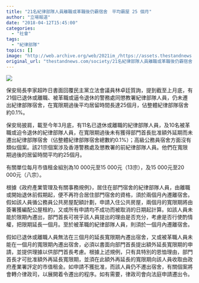 ```yaml
---
title: "21名紀律部隊人員離職或革職後仍霸宿舍　平均霸屋 25 個月"
author: "立場報道"
date: "2018-04-12T15:45:00"
categories:
  - "社會"
tags:
  - "紀律部隊"
topics: []
image: "http://web.archive.org/web/2021im_/https://assets.thestandnews.com/media/photos/house2-01_TOBNp.png"
original_url: "thestandnews.com/society/21名紀律部隊人員離職或革職後仍霸宿舍-平均霸屋-25-個月"
---
```

![](http://web.archive.org/web/2021im_/https://assets.thestandnews.com/media/photos/house2-01_TOBNp.png)

保安局長李家超昨日書面回覆民主黨立法會議員林卓廷質詢，提到截至上月底，有21個已退休或離職、被革職或逼令退休的警務處同懲教署紀律部隊人員，仍未遷出紀律部隊宿舍，在寬限期過後平均居留時間長達25個月，佔整體紀律部隊宿舍約0.1%。

保安局披肩，載至今年3月底，有11名已退休或離職的紀律部隊人員，及10名被革職或迫令退休的紀律部隊人員，在寬限期過後未有獲得部門首長批准額外延期而未遷出紀律部隊宿舍（佔整體紀律部隊宿舍總數約0.1%）；高級公務員宿舍方面沒有類似個案。該21宗個案涉及香港警務處及懲教署的前紀律部隊人員。他們在寬限期過後的居留時間平均約25個月。

有關單位每月市值租金組別為10 000元至15 000元（13宗），及15 000元至20 000元（八宗）。  
  
根據《政府產業管理及有關事務規例》，居住在部門宿舍的紀律部隊人員，由離職或開始退休前假期起，便不再符合居住部門宿舍的資格，須於兩個月內遷離宿舍。假如該人員循公務員公共房屋配額計劃，申請入住公共房屋，兩個月的寬限期將由簽署獲編配公屋租約，又或所有申請均不成功而被取消的日期起計算。如該人員未能於限期內遷出，部門首長可視乎該人員提出的理由是否充分，考慮是否行使酌情權，把限期延長一個月。至於被革職的紀律部隊人員，則須於一個月內遷離宿舍。

假如已退休或離職人員無法在三個月的延長寬限期內遷出宿舍，又或被革職人員未能在一個月的寬限期內遷出宿舍，必須以書面向部門首長提出額外延長寬限期的申請，並提供理據以供部門首長考慮。根據上述規例，只有具特別的恩恤理由，部門首長才可批准額外再延長寬限期，並須在此額外再延長的寬限期向該人員收取由政府產業署評定的市值租金。如申請不獲批准，而該人員仍不遷出宿舍，有關個案將會轉介律政司，以展開着令遷出的程序。如有需要，律政司會向法庭申請遷出令。